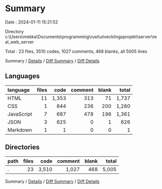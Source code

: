 # Summary

Date : 2024-01-11 15:21:52

Directory c:\\Users\\mekka\\Documents\\programming\\rust\\utvecklingsprojekt\\server\\real_web_server

Total : 23 files,  3510 codes, 1027 comments, 468 blanks, all 5005 lines

Summary / [Details](details.md) / [Diff Summary](diff.md) / [Diff Details](diff-details.md)

## Languages
| language | files | code | comment | blank | total |
| :--- | ---: | ---: | ---: | ---: | ---: |
| HTML | 11 | 1,353 | 313 | 71 | 1,737 |
| CSS | 1 | 844 | 236 | 200 | 1,280 |
| JavaScript | 7 | 687 | 478 | 196 | 1,361 |
| JSON | 3 | 625 | 0 | 1 | 626 |
| Markdown | 1 | 1 | 0 | 0 | 1 |

## Directories
| path | files | code | comment | blank | total |
| :--- | ---: | ---: | ---: | ---: | ---: |
| . | 23 | 3,510 | 1,027 | 468 | 5,005 |

Summary / [Details](details.md) / [Diff Summary](diff.md) / [Diff Details](diff-details.md)